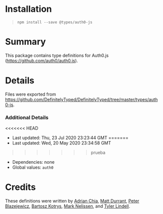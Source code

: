 # Installation
> `npm install --save @types/auth0-js`

# Summary
This package contains type definitions for Auth0.js (https://github.com/auth0/auth0.js).

# Details
Files were exported from https://github.com/DefinitelyTyped/DefinitelyTyped/tree/master/types/auth0-js.

### Additional Details
<<<<<<< HEAD
 * Last updated: Thu, 23 Jul 2020 23:23:44 GMT
=======
 * Last updated: Wed, 20 May 2020 23:34:58 GMT
>>>>>>> prueba
 * Dependencies: none
 * Global values: `auth0`

# Credits
These definitions were written by [Adrian Chia](https://github.com/adrianchia), [Matt Durrant](https://github.com/mdurrant), [Peter Blazejewicz](https://github.com/peterblazejewicz), [Bartosz Kotrys](https://github.com/bkotrys), [Mark Nelissen](https://github.com/marknelissen), and [Tyler Lindell](https://github.com/tylerlindell).
